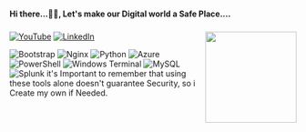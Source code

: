 <h4 align="left">Hi there...👋🏻, Let's make our Digital world a Safe Place....</h4>

###

<img align="right" height="160" src="https://media2.giphy.com/media/v1.Y2lkPTc5MGI3NjExNmUxNnBlbWQ3bnZ3bWJ1emgweHlmOXNpYzhtdHc0eHI4YjZ6OXFtYyZlcD12MV9pbnRlcm5hbF9naWZfYnlfaWQmY3Q9Zw/l0MYPWj8QHG7FAgpy/giphy.gif"/>

[![YouTube](https://img.shields.io/badge/YouTube-%23FF0000.svg?logo=YouTube&logoColor=white)](https://youtube.com/@https://youtube.com/@Mr.awaara_4u?si=h2LtSgsYiWw4ushH) [![LinkedIn](https://img.shields.io/badge/LinkedIn-%230077B5.svg?logo=linkedin&logoColor=white)](https://linkedin.com/in/https://www.linkedin.com/in/bharat-vegi/)

![Bootstrap](https://img.shields.io/badge/bootstrap-%238511FA.svg?style=for-the-badge&logo=bootstrap&logoColor=white) ![Nginx](https://img.shields.io/badge/nginx-%23009639.svg?style=for-the-badge&logo=nginx&logoColor=white) ![Python](https://img.shields.io/badge/python-3670A0?style=for-the-badge&logo=python&logoColor=ffdd54) ![Azure](https://img.shields.io/badge/azure-%230072C6.svg?style=for-the-badge&logo=microsoftazure&logoColor=white) ![PowerShell](https://img.shields.io/badge/PowerShell-%235391FE.svg?style=for-the-badge&logo=powershell&logoColor=white) ![Windows Terminal](https://img.shields.io/badge/Windows%20Terminal-%234D4D4D.svg?style=for-the-badge&logo=windows-terminal&logoColor=white) ![MySQL](https://img.shields.io/badge/mysql-%2300000f.svg?style=for-the-badge&logo=mysql&logoColor=white) ![Splunk](https://img.shields.io/badge/splunk-%23000000.svg?style=for-the-badge&logo=splunk&logoColor=white) it's Important to remember that using these tools alone doesn't guarantee Security, so i Create my own if Needed.
